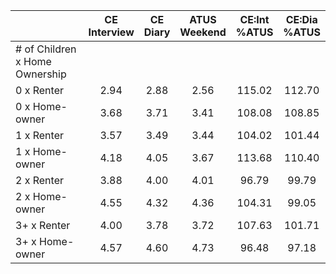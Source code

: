 
|                      | CE<br>Interview |  CE<br>Diary | ATUS<br>Weekend | CE:Int<br>%ATUS | CE:Dia<br>%ATUS |
| -------------------- | :----------: | :----------: | :----------: | :----------: | :----------: |
| # of Children x Home Ownership |              |              |              |              |              |
| 0 x Renter           |         2.94 |         2.88 |         2.56 |       115.02 |       112.70 |
| 0 x Home-owner       |         3.68 |         3.71 |         3.41 |       108.08 |       108.85 |
| 1 x Renter           |         3.57 |         3.49 |         3.44 |       104.02 |       101.44 |
| 1 x Home-owner       |         4.18 |         4.05 |         3.67 |       113.68 |       110.40 |
| 2 x Renter           |         3.88 |         4.00 |         4.01 |        96.79 |        99.79 |
| 2 x Home-owner       |         4.55 |         4.32 |         4.36 |       104.31 |        99.05 |
| 3+ x Renter          |         4.00 |         3.78 |         3.72 |       107.63 |       101.71 |
| 3+ x Home-owner      |         4.57 |         4.60 |         4.73 |        96.48 |        97.18 |

